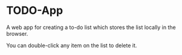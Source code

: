 # TODO-App
A web app for creating a to-do list which stores the list locally in the browser.

You can double-click any item on the list to delete it.
